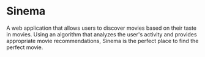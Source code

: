 # Sinema
A web application that allows users to discover movies based on their taste in movies. Using an algorithm that analyzes the user's activity and provides appropriate movie recommendations, Sinema is the perfect place to find the perfect movie.
